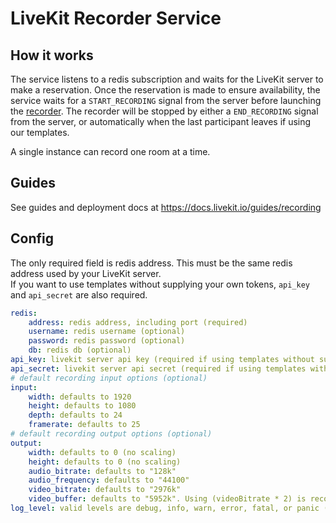 # LiveKit Recorder Service

## How it works

The service listens to a redis subscription and waits for the LiveKit server to make a reservation. Once the reservation 
is made to ensure availability, the service waits for a `START_RECORDING` signal from the server before launching the
[recorder](https://github.com/livekit/livekit-recorder/tree/main/recorder). The recorder will be stopped by 
either a `END_RECORDING` signal from the server, or automatically when the last participant leaves if using our templates.

A single instance can record one room at a time.

## Guides

See guides and deployment docs at https://docs.livekit.io/guides/recording

## Config

The only required field is redis address. This must be the same redis address used by your LiveKit server.  
If you want to use templates without supplying your own tokens, `api_key` and 
`api_secret` are also required.

```yaml
redis:
    address: redis address, including port (required)
    username: redis username (optional)
    password: redis password (optional)
    db: redis db (optional)
api_key: livekit server api key (required if using templates without supplying tokens)
api_secret: livekit server api secret (required if using templates without supplying tokens)
# default recording input options (optional)
input:
    width: defaults to 1920
    height: defaults to 1080
    depth: defaults to 24
    framerate: defaults to 25
# default recording output options (optional)
output:
    width: defaults to 0 (no scaling)
    height: defaults to 0 (no scaling)
    audio_bitrate: defaults to "128k"
    audio_frequency: defaults to "44100"
    video_bitrate: defaults to "2976k"
    video_buffer: defaults to "5952k". Using (videoBitrate * 2) is recommended.
log_level: valid levels are debug, info, warn, error, fatal, or panic (optional)

```
